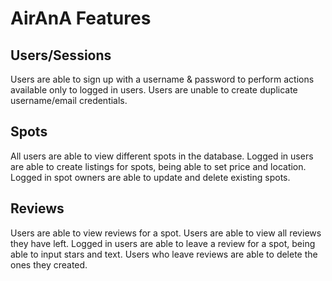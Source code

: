 # AirAnA Features

## Users/Sessions
Users are able to sign up with a username & password to perform actions available only to logged in users.
Users are unable to create duplicate username/email credentials.

## Spots
All users are able to view different spots in the database.
Logged in users are able to create listings for spots, being able to set price and location.
Logged in spot owners are able to update and delete existing spots.

## Reviews
Users are able to view reviews for a spot.
Users are able to view all reviews they have left.
Logged in users are able to leave a review for a spot, being able to input stars and text.
Users who leave reviews are able to delete the ones they created.
